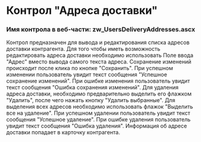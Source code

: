 ﻿---
description: 2.6.0.0
---
# Контрол "Адреса доставки"
### Имя контрола в веб-части: zw_UsersDeliveryAddresses.ascx
Контрол предназначен для вывода и редактирования списка адресов доставки контрагента.
Для того чтобы иметь возможность редактировать адреса доставки необходимо использовать Поле ввода "Адрес" вместо вывода самого текста адреса. 
Сохранение изменений происходит после клика по кнопке "Сохранить".
При успешном изменении пользователь увидит текст сообщения "Успешное сохранение изменений".
При ошибке изменения пользователь увидит текст сообщения "Ошибка сохранения изменений".
Для удаления адреса доставки, необходимо предварительно выделить его флажком "Удалить", после чего нажать кнопку "Удалить выбранные". 
Для выделения всех адресов необходимо использовать флажок "Выделить все на удаление".
При успешном удалении пользователь увидит текст сообщения "Успешное удаление".
При ошибке удаления пользователь увидит текст сообщения "Ошибка удаления".
Информация об адресе доставки попадает в карточку контрагента.
